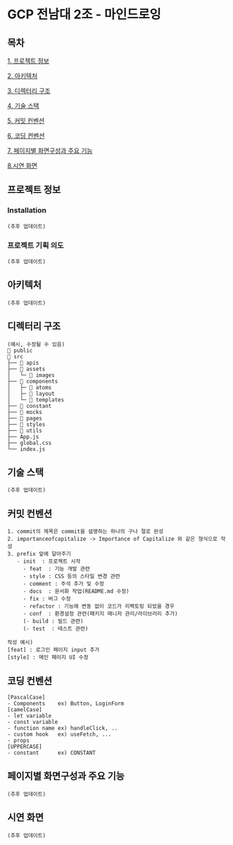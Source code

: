 # GCP 전남대 2조 - 마인드로잉

## 목차

[1. 프로젝트 정보](#프로젝트-정보)

[2. 아키텍처](#아키텍처)

[3. 디렉터리 구조](#디렉터리-구조)

[4. 기술 스택](#기술-스택)

[5. 커밋 컨벤션](#커밋-컨벤션)

[6. 코딩 컨벤션](#코딩-컨벤션)

[7. 페이지별 화면구성과 주요 기능](#페이지별-화면구성과-주요-기능)

[8.시연 화면](#시연-화면)

## 프로젝트 정보

### Installation

```
(추후 업데이트)
```

### 프로젝트 기획 의도

```
(추후 업데이트)
```

## 아키텍처

```
(추후 업데이트)
```

## 디렉터리 구조

```
(예시, 수정될 수 있음)
📁 public
📁 src
├── 📁 apis
├── 📁 assets
│   └─ 📁 images
├── 📁 components
│   ├─ 📁 atoms
│   ├─ 📁 layout
│   └─ 📁 templates
├── 📁 constant
├── 📁 mocks
├── 📁 pages
├── 📁 styles
├── 📁 utils
├── App.js
├── global.css
└── index.js
```

## 기술 스택

```
(추후 업데이트)
```

## 커밋 컨벤션

```
1. commit의 제목은 commit을 설명하는 하나의 구나 절로 완성
2. importanceofcapitalize -> Importance of Capitalize 와 같은 형식으로 작성
3. prefix 앞에 달아주기
   - init  : 프로젝트 시작
	 - feat  : 기능 개발 관련
	 - style : CSS 등의 스타일 변경 관련
	 - comment : 주석 추가 및 수정
	 - docs  : 문서화 작업(README.md 수정)
	 - fix : 버그 수정
	 - refactor : 기능에 변동 없이 코드가 리팩토링 되었을 경우
	 - conf  : 환경설정 관련(패키지 매니저 관리/라이브러리 추가)
	 (- build : 빌드 관련)
	 (- test  : 테스트 관련)

작성 예시) 
[feat] : 로그인 페이지 input 추가
[style] : 메인 페이지 UI 수정
```

## 코딩 컨벤션

```
[PascalCase]
- Components    ex) Button, LoginForm
[camelCase]
- let variable
- const variable
- function name ex) handleClick, ..
- custom hook   ex) useFetch, ...
- props
[UPPERCASE]
- constant      ex) CONSTANT
```

## 페이지별 화면구성과 주요 기능

```
(추후 업데이트)
```

## 시연 화면

```
(추후 업데이트)
```
